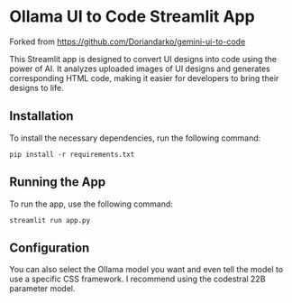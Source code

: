 # Ollama UI to Code Streamlit App

Forked from https://github.com/Doriandarko/gemini-ui-to-code

This Streamlit app is designed to convert UI designs into code using the power of AI. It analyzes uploaded images of UI designs and generates corresponding HTML code, making it easier for developers to bring their designs to life.

## Installation

To install the necessary dependencies, run the following command:

```
pip install -r requirements.txt
```

## Running the App

To run the app, use the following command:

```
streamlit run app.py
```

## Configuration

You can also select the Ollama model you want and even tell the model to use a specific CSS framework. I recommend using the codestral 22B parameter model.
